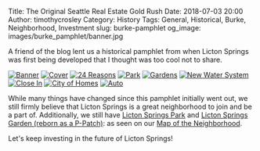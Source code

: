 Title: The Original Seattle Real Estate Gold Rush
Date: 2018-07-03 20:00
Author: timothycrosley
Category: History
Tags: General, Historical, Burke, Neighborhood, Investment
slug: burke-pamphlet
og_image: images/burke_pamphlet/banner.jpg

A friend of the blog lent us a historical pamphlet from when Licton Springs was first being developed that I thought was too cool not to share.

[![Banner](/images/burke_pamphlet/banner.jpg)](/images/burke_pamphlet/banner.jpg)
[![Cover](/images/burke_pamphlet/cover.jpg)](/images/burke_pamphlet/cover.jpg)
[![24 Reasons](/images/burke_pamphlet/reasons.jpg)](/images/burke_pamphlet/reasons.jpg)
[![Park](/images/burke_pamphlet/licton_springs_park.jpg)](/images/burke_pamphlet/licton_springs_park.jpg)
[![Gardens](/images/burke_pamphlet/gardens.jpg)](/images/burke_pamphlet/gardens.jpg)
[![New Water System](/images/burke_pamphlet/water.jpg)](/images/burke_pamphlet/water.jpg)
[![Close In](/images/burke_pamphlet/close_in.jpg)](/images/burke_pamphlet/close_in.jpg)
[![City of Homes](/images/burke_pamphlet/city_of_homes.jpg)](/images/burke_pamphlet/city_of_homes.jpg)
[![Auto](/images/burke_pamphlet/auto.jpg)](/images/burke_pamphlet/auto.jpg)

While many things have changed since this pamphlet initially went out, we still firmly believe that Licton Springs is a great neighborhood to join and be a part of.
Additionally, we still have [Licton Springs Park](/an-early-preview-of-spring-in-licton-springs.html) and [Licton Springs Garden (reborn as a P-Patch)](/licton-springs-ppatch-2018.html): as seen on our [Map of the Neighborhood](/pages/map-of-the-neighborhood.html).

Let's keep investing in the future of Licton Springs!

